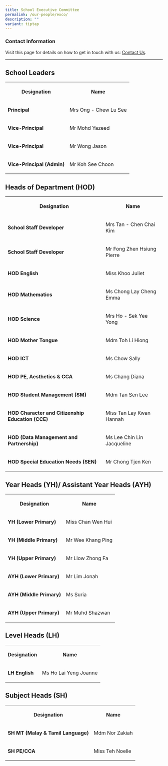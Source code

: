 ```yaml
---
title: School Executive Committee
permalink: /our-people/exco/
description: ""
variant: tiptap
---
```

<h3>Contact Information</h3>
<p>Visit this page for details on how to get in touch with us: <a href="https://www.peitongpri.moe.edu.sg/contact-us/" rel="noopener nofollow" target="_blank">Contact Us</a>.</p>
<hr>
<h2>School Leaders</h2>
<table style="minWidth: 50px">
<colgroup>
<col>
<col>
</colgroup>
<tbody>
<tr>
<th rowspan="1" colspan="1">
<p>Designation</p>
</th>
<th rowspan="1" colspan="1">
<p>Name</p>
</th>
</tr>
<tr>
<td rowspan="1" colspan="1">
<p><strong>Principal</strong>
</p>
</td>
<td rowspan="1" colspan="1">
<p>Mrs Ong - Chew Lu See</p>
</td>
</tr>
<tr>
<td rowspan="1" colspan="1">
<p><strong>Vice-Principal</strong>
</p>
</td>
<td rowspan="1" colspan="1">
<p>Mr Mohd Yazeed</p>
</td>
</tr>
<tr>
<td rowspan="1" colspan="1">
<p><strong>Vice-Principal</strong>
</p>
</td>
<td rowspan="1" colspan="1">
<p>Mr Wong Jason</p>
</td>
</tr>
<tr>
<td rowspan="1" colspan="1">
<p><strong>Vice-Principal (Admin)</strong>
</p>
</td>
<td rowspan="1" colspan="1">
<p>Mr Koh See Choon</p>
</td>
</tr>
</tbody>
</table>
<h2>Heads of Department (HOD)</h2>
<table style="minWidth: 50px">
<colgroup>
<col>
<col>
</colgroup>
<tbody>
<tr>
<th rowspan="1" colspan="1">
<p>Designation</p>
</th>
<th rowspan="1" colspan="1">
<p>Name</p>
</th>
</tr>
<tr>
<td rowspan="1" colspan="1">
<p><strong>School Staff Developer</strong>
</p>
</td>
<td rowspan="1" colspan="1">
<p>Mrs Tan - Chen Chai Kim</p>
</td>
</tr>
<tr>
<td rowspan="1" colspan="1">
<p><strong>School Staff Developer</strong>
</p>
</td>
<td rowspan="1" colspan="1">
<p>Mr Fong Zhen Hsiung Pierre</p>
</td>
</tr>
<tr>
<td rowspan="1" colspan="1">
<p><strong>HOD English</strong>
</p>
</td>
<td rowspan="1" colspan="1">
<p>Miss Khoo Juliet</p>
</td>
</tr>
<tr>
<td rowspan="1" colspan="1">
<p><strong>HOD Mathematics</strong>
</p>
</td>
<td rowspan="1" colspan="1">
<p>Ms Chong Lay Cheng Emma</p>
</td>
</tr>
<tr>
<td rowspan="1" colspan="1">
<p><strong>HOD Science</strong>
</p>
</td>
<td rowspan="1" colspan="1">
<p>Mrs Ho - Sek Yee Yong</p>
</td>
</tr>
<tr>
<td rowspan="1" colspan="1">
<p><strong>HOD Mother Tongue</strong>
</p>
</td>
<td rowspan="1" colspan="1">
<p>Mdm Toh Li Hiong</p>
</td>
</tr>
<tr>
<td rowspan="1" colspan="1">
<p><strong>HOD ICT</strong>
</p>
</td>
<td rowspan="1" colspan="1">
<p>Ms Chow Sally</p>
</td>
</tr>
<tr>
<td rowspan="1" colspan="1">
<p><strong>HOD PE, Aesthetics &amp; CCA</strong>
</p>
</td>
<td rowspan="1" colspan="1">
<p>Ms Chang Diana</p>
</td>
</tr>
<tr>
<td rowspan="1" colspan="1">
<p><strong>HOD Student Management (SM)</strong>
</p>
</td>
<td rowspan="1" colspan="1">
<p>Mdm Tan Sen Lee</p>
</td>
</tr>
<tr>
<td rowspan="1" colspan="1">
<p><strong>HOD Character and Citizenship Education (CCE)</strong>
</p>
</td>
<td rowspan="1" colspan="1">
<p>Miss Tan Lay Kwan Hannah</p>
</td>
</tr>
<tr>
<td rowspan="1" colspan="1">
<p><strong>HOD (Data Management and Partnership)</strong>
</p>
</td>
<td rowspan="1" colspan="1">
<p>Ms Lee Chin Lin Jacqueline</p>
</td>
</tr>
<tr>
<td rowspan="1" colspan="1">
<p><strong>HOD Special Education Needs (SEN)</strong>
</p>
</td>
<td rowspan="1" colspan="1">
<p>Mr Chong Tjen Ken</p>
</td>
</tr>
</tbody>
</table>
<h2>Year Heads (YH)/ Assistant Year Heads (AYH)</h2>
<table style="minWidth: 50px">
<colgroup>
<col>
<col>
</colgroup>
<tbody>
<tr>
<th rowspan="1" colspan="1">
<p>Designation</p>
</th>
<th rowspan="1" colspan="1">
<p>Name</p>
</th>
</tr>
<tr>
<td rowspan="1" colspan="1">
<p><strong>YH (Lower Primary)</strong>
</p>
</td>
<td rowspan="1" colspan="1">
<p>Miss Chan Wen Hui</p>
</td>
</tr>
<tr>
<td rowspan="1" colspan="1">
<p><strong>YH (Middle Primary)</strong>
</p>
</td>
<td rowspan="1" colspan="1">
<p>Mr Wee Khang Ping</p>
</td>
</tr>
<tr>
<td rowspan="1" colspan="1">
<p><strong>YH (Upper Primary)</strong>
</p>
</td>
<td rowspan="1" colspan="1">
<p>Mr Liow Zhong Fa</p>
</td>
</tr>
<tr>
<td rowspan="1" colspan="1">
<p><strong>AYH (Lower Primary)</strong>
</p>
</td>
<td rowspan="1" colspan="1">
<p>Mr Lim Jonah</p>
</td>
</tr>
<tr>
<td rowspan="1" colspan="1">
<p><strong>AYH (Middle Primary)</strong>
</p>
</td>
<td rowspan="1" colspan="1">
<p>Ms Suria</p>
</td>
</tr>
<tr>
<td rowspan="1" colspan="1">
<p><strong>AYH (Upper Primary)</strong>
</p>
</td>
<td rowspan="1" colspan="1">
<p>Mr Muhd Shazwan</p>
</td>
</tr>
</tbody>
</table>
<h2>Level Heads (LH)</h2>
<table style="minWidth: 50px">
<colgroup>
<col>
<col>
</colgroup>
<tbody>
<tr>
<th rowspan="1" colspan="1">
<p>Designation</p>
</th>
<th rowspan="1" colspan="1">
<p>Name</p>
</th>
</tr>
<tr>
<td rowspan="1" colspan="1">
<p><strong>LH English</strong>
</p>
</td>
<td rowspan="1" colspan="1">
<p>Ms Ho Lai Yeng Joanne</p>
</td>
</tr>
</tbody>
</table>
<h2>Subject Heads (SH)</h2>
<table style="minWidth: 50px">
<colgroup>
<col>
<col>
</colgroup>
<tbody>
<tr>
<th rowspan="1" colspan="1">
<p>Designation</p>
</th>
<th rowspan="1" colspan="1">
<p>Name</p>
</th>
</tr>
<tr>
<td rowspan="1" colspan="1">
<p><strong>SH MT (Malay &amp; Tamil Language)</strong>
</p>
</td>
<td rowspan="1" colspan="1">
<p>Mdm Nor Zakiah</p>
</td>
</tr>
<tr>
<td rowspan="1" colspan="1">
<p><strong>SH PE/CCA</strong>
</p>
</td>
<td rowspan="1" colspan="1">
<p>Miss Teh Noelle</p>
</td>
</tr>
</tbody>
</table>
<p></p>